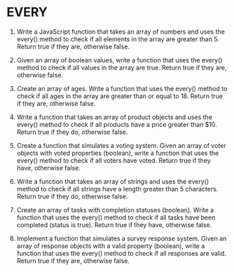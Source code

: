 # EVERY

1. Write a JavaScript function that takes an array of numbers and uses the every() method to check if all elements in the array are greater than 5. Return true if they are, otherwise false.

2. Given an array of boolean values, write a function that uses the every() method to check if all values in the array are true. Return true if they are, otherwise false.

3. Create an array of ages. Write a function that uses the every() method to check if all ages in the array are greater than or equal to 18. Return true if they are, otherwise false.

4. Write a function that takes an array of product objects and uses the every() method to check if all products have a price greater than $10. Return true if they do, otherwise false.

5. Create a function that simulates a voting system. Given an array of voter objects with voted properties (boolean), write a function that uses the every() method to check if all voters have voted. Return true if they have, otherwise false.

6. Write a function that takes an array of strings and uses the every() method to check if all strings have a length greater than 5 characters. Return true if they do, otherwise false.

7. Create an array of tasks with completion statuses (boolean). Write a function that uses the every() method to check if all tasks have been completed (status is true). Return true if they have, otherwise false.

8. Implement a function that simulates a survey response system. Given an array of response objects with a valid property (boolean), write a function that uses the every() method to check if all responses are valid. Return true if they are, otherwise false.
